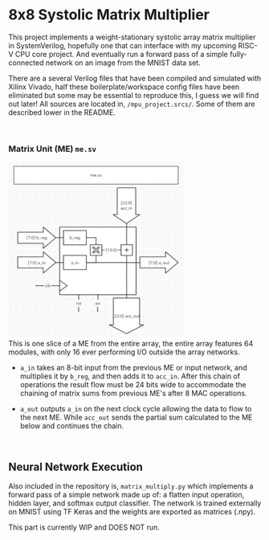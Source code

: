# 8x8 Systolic Matrix Multiplier
This project implements a weight-stationary systolic array matrix multiplier in SystemVerilog, hopefully one that can interface with my upcoming RISC-V CPU core project. And eventually run a forward pass of a simple fully-connected network on an image from the MNIST data set.

There are a several Verilog files that have been compiled and simulated with Xilinx Vivado, half these boilerplate/workspace config files have been eliminated but some may be essential to reproduce this, I guess we will find out later! All sources are located in, <code>/mpu_project.srcs/</code>. Some of them are described lower in the README.

<br>

### Matrix Unit (ME) <code>me.sv</code>

<div><img src="assets/me.png"  width="350" height="350"></div>
This is one slice of a ME from the entire array, the entire array features 64 modules, with only 16 ever performing I/O outside the array networks.

- <code>a_in</code> takes an 8-bit input from the previous ME or input network, and multiplies it by <code>b_reg</code>, and then adds it to <code>acc_in</code>. After this chain of operations the result flow must be 24 bits wide to accommodate the chaining of matrix sums from previous ME's after 8 MAC operations.

- <code>a_out</code> outputs <code>a_in</code> on the next clock cycle allowing the data to flow to the next ME. While <code>acc_out</code> sends the partial sum calculated to the ME below and continues the chain.

<br>

## Neural Network Execution
Also included in the repository is, <code>matrix_multiply.py</code> which implements a forward pass of a simple network made up of: a flatten input operation, hidden layer, and softmax output classifier. The network is trained externally on MNIST using TF Keras and the weights are exported as matrices (.npy).

This part is currently WIP and DOES NOT run.



